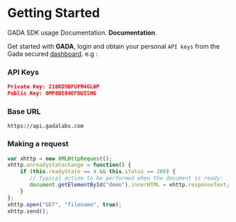 # Getting Started
GADA SDK usage Documentation. **Documentation**.

Get started with **GADA**, login and obtain your personal `API keys` from the Gada secured [dashboard](https://dashboard.gadalabs.com). e.g :

### API Keys
```json
Private Key: 216KD5BFUYM4GL6P
Public Key: 0MF8BE84EFDUISHG
```
### Base URL
```
https://api.gadalabs.com
```

### Making a request
<!--
- [Node.js](https://nodejs.org/en/download/) version 14 or above:
  - When installing Node.js, you are recommended to check all checkboxes related to dependencies. -->

```javascript
var xhttp = new XMLHttpRequest();
xhttp.onreadystatechange = function() {
    if (this.readyState == 4 && this.status == 200) {
       // Typical action to be performed when the document is ready:
       document.getElementById("demo").innerHTML = xhttp.responseText;
    }
};
xhttp.open("GET", "filename", true);
xhttp.send();

```
